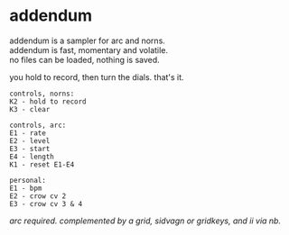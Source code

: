 # addendum

addendum is a sampler for arc and norns.  
addendum is fast, momentary and volatile.  
no files can be loaded, nothing is saved.
  
you hold to record, then turn the dials. that's it.

```
controls, norns:
K2 - hold to record
K3 - clear
```
```
controls, arc:
E1 - rate
E2 - level
E3 - start
E4 - length
K1 - reset E1-E4
```
```
personal:
E1 - bpm
E2 - crow cv 2
E3 - crow cv 3 & 4
```

_arc required. complemented by a grid, sidvagn or gridkeys, and ii via nb._
